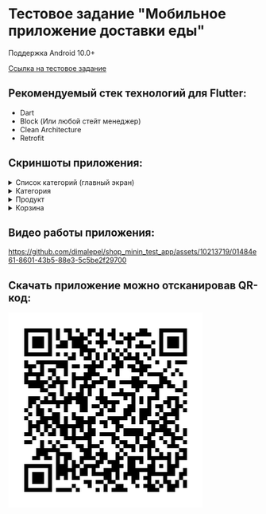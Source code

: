# Тестовое задание "Мобильное приложение доставки еды"
Поддержка Android 10.0+

[Ссылка на тестовое задание](https://docs.google.com/document/d/1xUWCqa3d4EJ87hLar3q4cmd6tfdGmLta/mobilebasic)

## Рекомендуемый стек технологий для Flutter:
* Dart
* Block (Или любой стейт менеджер)
* Clean Architecture
* Retrofit

## Скриншоты приложения:
<details>
  <summary>Список категорий (главный экран)</summary>

  <img src="resources/home_screen_screenshot.png" width="375"/>

</details>

<details>
  <summary>Категория</summary>
    
  <img src="resources/category_screen_screenshot.png" width="375"/>

</details>

<details>
  <summary>Продукт</summary>
    
  <img src="resources/product_screen_screenshot.png" width="375"/>

</details>

<details>
  <summary>Корзина</summary>
    
  <img src="resources/cart_screen_screenshot.png" width="375"/>

</details>

## Видео работы приложения:
https://github.com/dimalepel/shop_minin_test_app/assets/10213719/01484e61-8601-43b5-88e3-5c5be2f29700

## Скачать приложение можно отсканировав QR-код:
![](resources/qr-code.gif)

